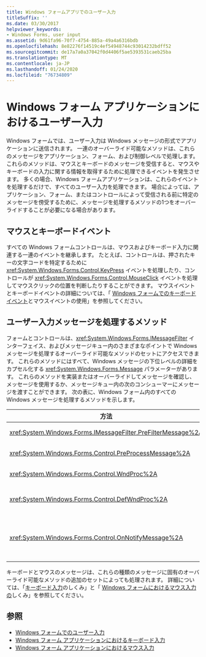 ```yaml
---
title: Windows フォームアプリでのユーザー入力
titleSuffix: ''
ms.date: 03/30/2017
helpviewer_keywords:
- Windows Forms, user input
ms.assetid: 9d61fa96-70f7-4754-885a-49a4a6316bdb
ms.openlocfilehash: 8e82276f14519c4ef54948744c93014232bdff52
ms.sourcegitcommit: de17a7a0a37042f0d4406f5ae5393531caeb25ba
ms.translationtype: MT
ms.contentlocale: ja-JP
ms.lasthandoff: 01/24/2020
ms.locfileid: "76734809"
---
```

# <a name="user-input-in-a-windows-forms-application"></a>Windows フォーム アプリケーションにおけるユーザー入力
Windows フォームでは、ユーザー入力は Windows メッセージの形式でアプリケーションに送信されます。 一連のオーバーライド可能なメソッドは、これらのメッセージをアプリケーション、フォーム、および制御レベルで処理します。 これらのメソッドは、マウスとキーボードのメッセージを受信すると、マウスやキーボードの入力に関する情報を取得するために処理できるイベントを発生させます。 多くの場合、Windows フォームアプリケーションは、これらのイベントを処理するだけで、すべてのユーザー入力を処理できます。 場合によっては、アプリケーション、フォーム、またはコントロールによって受信される前に特定のメッセージを傍受するために、メッセージを処理するメソッドの1つをオーバーライドすることが必要になる場合があります。  
  
## <a name="mouse-and-keyboard-events"></a>マウスとキーボードイベント  
 すべての Windows フォームコントロールは、マウスおよびキーボード入力に関連する一連のイベントを継承します。 たとえば、コントロールは、押されたキーの文字コードを特定するために <xref:System.Windows.Forms.Control.KeyPress> イベントを処理したり、コントロールが <xref:System.Windows.Forms.Control.MouseClick> イベントを処理してマウスクリックの位置を判断したりすることができます。 マウスイベントとキーボードイベントの詳細については、「 [Windows フォームでの](mouse-events-in-windows-forms.md)[キーボードイベント](using-keyboard-events.md)とマウスイベントの使用」を参照してください。  
  
## <a name="methods-that-process-user-input-messages"></a>ユーザー入力メッセージを処理するメソッド  
 フォームとコントロールは、<xref:System.Windows.Forms.IMessageFilter> インターフェイス、およびメッセージキュー内のさまざまなポイントで Windows メッセージを処理するオーバーライド可能なメソッドのセットにアクセスできます。 これらのメソッドにはすべて、Windows メッセージの下位レベルの詳細をカプセル化する <xref:System.Windows.Forms.Message> パラメーターがあります。 これらのメソッドを実装またはオーバーライドしてメッセージを確認し、メッセージを使用するか、メッセージキュー内の次のコンシューマーにメッセージを渡すことができます。 次の表に、Windows フォーム内のすべての Windows メッセージを処理するメソッドを示します。  
  
|方法|メモ|  
|------------|-----------|  
|<xref:System.Windows.Forms.IMessageFilter.PreFilterMessage%2A>|このメソッドは、キューに置かれた (ポストされた) Windows メッセージをアプリケーションレベルでインターセプトします。|  
|<xref:System.Windows.Forms.Control.PreProcessMessage%2A>|このメソッドは、Windows メッセージが処理される前に、フォームとコントロールレベルでインターセプトします。|  
|<xref:System.Windows.Forms.Control.WndProc%2A>|このメソッドは、Windows メッセージをフォームおよびコントロールレベルで処理します。|  
|<xref:System.Windows.Forms.Control.DefWndProc%2A>|このメソッドは、Windows メッセージの既定の処理をフォームとコントロールレベルで実行します。 これにより、ウィンドウの最小限の機能が提供されます。|  
|<xref:System.Windows.Forms.Control.OnNotifyMessage%2A>|このメソッドは、メッセージが処理された後に、フォームおよびコントロールレベルでメッセージをインターセプトします。 このメソッドが呼び出されるようにするには、<xref:System.Windows.Forms.ControlStyles.EnableNotifyMessage> スタイルのビットを設定する必要があります。|  
  
 キーボードとマウスのメッセージは、これらの種類のメッセージに固有のオーバーライド可能なメソッドの追加のセットによっても処理されます。 詳細については、「[キーボード入力](how-keyboard-input-works.md)のしくみ」と「 [Windows フォームにおけるマウス入力の](how-mouse-input-works-in-windows-forms.md)しくみ」を参照してください。  
  
## <a name="see-also"></a>参照

- [Windows フォームでのユーザー入力](user-input-in-windows-forms.md)
- [Windows フォーム アプリケーションにおけるキーボード入力](keyboard-input-in-a-windows-forms-application.md)
- [Windows フォーム アプリケーションにおけるマウス入力](mouse-input-in-a-windows-forms-application.md)
